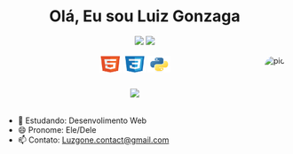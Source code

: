## 
<div align="center">
  <h1>Olá, Eu sou Luiz Gonzaga</h1>
</div>


<div align="center">
  <a href="https://github.com/LuzGone" style="text-decoration: none">
  <img height="180em" src="https://github-readme-stats.vercel.app/api?username=LuzGone&show_icons=true&theme=github_dark&include_all_commits=true&count_private=true"/>
  <img height="180em" src="https://github-readme-stats.vercel.app/api/top-langs/?username=LuzGone&layout=compact&langs_count=7&theme=github_dark"/>
</div>

<div style="display: inline_block" align="center"><br>
  <img align="center" alt="HTML" height="30" width="40" src="https://raw.githubusercontent.com/devicons/devicon/master/icons/html5/html5-original.svg">
  <img align="center" alt="CSS" height="30" width="40" src="https://raw.githubusercontent.com/devicons/devicon/master/icons/css3/css3-original.svg">
  <img align="center" alt="Python" height="30" width="40" src="https://raw.githubusercontent.com/devicons/devicon/master/icons/python/python-original.svg">
  <img align="right" alt="pic" height="150" style="border-radius:50px;" src="https://c.tenor.com/dcbAWHif16QAAAAd/legoshi-anime.gif">
</div>
  
  ##
 
  
<div align="center"> 
  <a href="https://www.linkedin.com/in/luiz-gonzaga-00b8841b4/" target="_blank"><img src="https://img.shields.io/badge/-LinkedIn-%230077B5?style=for-the-badge&logo=linkedin&logoColor=white" target="_blank"></a> 
</div>
  
##
  
- 🌱 Estudando: Desenvolimento Web
- 😄 Pronome: Ele/Dele
- 📫 Contato: Luzgone.contact@gmail.com
